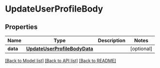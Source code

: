 # UpdateUserProfileBody

## Properties
Name | Type | Description | Notes
------------ | ------------- | ------------- | -------------
**data** | [**UpdateUserProfileBodyData**](UpdateUserProfileBodyData.md) |  | [optional] 

[[Back to Model list]](../README.md#documentation-for-models) [[Back to API list]](../README.md#documentation-for-api-endpoints) [[Back to README]](../README.md)


